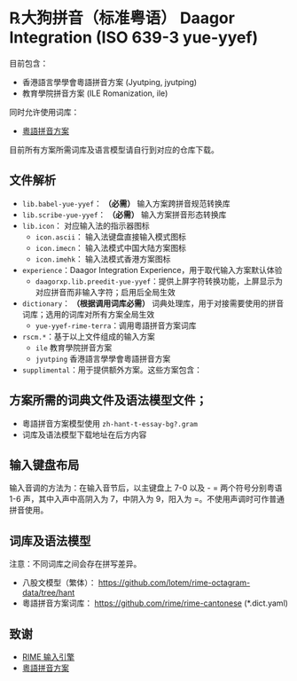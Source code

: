 # ℞大狗拼音（标准粤语） Daagor Integration (ISO 639-3 yue-yyef)

目前包含：
- 香港語言學學會粵語拼音方案 (Jyutping, jyutping)
- 教育學院拼音方案 (ILE Romanization, ile)

同时允许使用词库：
- [粵語拼音方案](https://github.com/rime/rime-cantonese)

目前所有方案所需词库及语言模型请自行到对应的仓库下载。

## 文件解析

- `lib.babel-yue-yyef`： **（必需）** 输入方案跨拼音规范转换库
- `lib.scribe-yue-yyef`： **（必需）** 输入方案拼音形态转换库
- `lib.icon`： 对应输入法的指示器图标
  - `icon.ascii`： 输入法键盘直接输入模式图标
  - `icon.imecn`： 输入法模式中国大陆方案图标
  - `icon.imehk`： 输入法模式香港方案图标
- `experience`：Daagor Integration Experience，用于取代输入方案默认体验
  - `daagorxp.lib.preedit-yue-yyef`：提供上屏字符转换功能，上屏显示为对应拼音而非输入字符；启用后全局生效
- `dictionary`： **（根据调用词库必需）** 词典处理库，用于对接需要使用的拼音词库；选用的词库对所有方案全局生效
  - `yue-yyef-rime-terra`：调用粵語拼音方案词库
- `rscm.*`：基于以上文件组成的输入方案
    - `ile` 教育學院拼音方案
    - `jyutping` 香港語言學學會粵語拼音方案
- `supplimental`：用于提供额外方案。这些方案包含：

## 方案所需的词典文件及语法模型文件；

  * 粵語拼音方案模型使用 `zh-hant-t-essay-bg?.gram`
  * 词库及语法模型下载地址在后方内容

## 输入键盘布局

输入音调的方法为：在输入音节后，以主键盘上 7-0 以及 - = 两个符号分别粤语 1-6 声，其中入声中高阴入为 7，中阴入为 9，阳入为 =。不使用声调时可作普通拼音使用。

## 词库及语法模型

注意：不同词库之间会存在拼写差异。

- 八股文模型（繁体）： https://github.com/lotem/rime-octagram-data/tree/hant
- 粵語拼音方案词库： https://github.com/rime/rime-cantonese (*.dict.yaml)

## 致谢

- [RIME 输入引擎](https://github.com/rime)
- [粵語拼音方案](https://github.com/rime/rime-cantonese)
